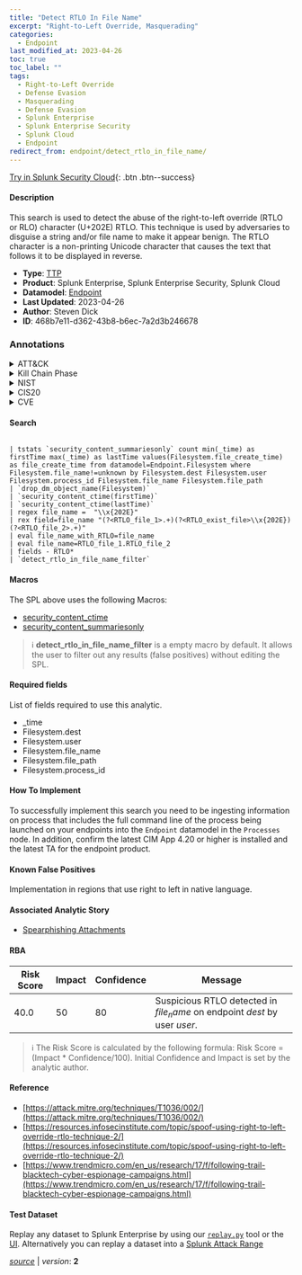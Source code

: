 ```yaml
---
title: "Detect RTLO In File Name"
excerpt: "Right-to-Left Override, Masquerading"
categories:
  - Endpoint
last_modified_at: 2023-04-26
toc: true
toc_label: ""
tags:
  - Right-to-Left Override
  - Defense Evasion
  - Masquerading
  - Defense Evasion
  - Splunk Enterprise
  - Splunk Enterprise Security
  - Splunk Cloud
  - Endpoint
redirect_from: endpoint/detect_rtlo_in_file_name/
---
```




[Try in Splunk Security Cloud](https://www.splunk.com/en_us/cyber-security.html){: .btn .btn--success}

#### Description

This search is used to detect the abuse of the right-to-left override (RTLO or RLO) character (U+202E) RTLO. This technique is used by adversaries to disguise a string and/or file name to make it appear benign. The RTLO character is a non-printing Unicode character that causes the text that follows it to be displayed in reverse.

- **Type**: [TTP](https://github.com/splunk/security_content/wiki/Detection-Analytic-Types)
- **Product**: Splunk Enterprise, Splunk Enterprise Security, Splunk Cloud
- **Datamodel**: [Endpoint](https://docs.splunk.com/Documentation/CIM/latest/User/Endpoint)
- **Last Updated**: 2023-04-26
- **Author**: Steven Dick
- **ID**: 468b7e11-d362-43b8-b6ec-7a2d3b246678

### Annotations
<details>
  <summary>ATT&CK</summary>

<div markdown="1">

#### [ATT&CK](https://attack.mitre.org/)

| ID          | Technique   | Tactic         |
| ----------- | ----------- |--------------- |
| [T1036.002](https://attack.mitre.org/techniques/T1036/002/) | Right-to-Left Override | Defense Evasion |

| [T1036](https://attack.mitre.org/techniques/T1036/) | Masquerading | Defense Evasion |

</div>
</details>


<details>
  <summary>Kill Chain Phase</summary>

<div markdown="1">

* Exploitation


</div>
</details>


<details>
  <summary>NIST</summary>

<div markdown="1">

* DE.CM



</div>
</details>

<details>
  <summary>CIS20</summary>

<div markdown="1">

* CIS 10



</div>
</details>

<details>
  <summary>CVE</summary>

<div markdown="1">


</div>
</details>


#### Search

```

| tstats `security_content_summariesonly` count min(_time) as firstTime max(_time) as lastTime values(Filesystem.file_create_time) as file_create_time from datamodel=Endpoint.Filesystem where Filesystem.file_name!=unknown by Filesystem.dest Filesystem.user Filesystem.process_id Filesystem.file_name Filesystem.file_path 
| `drop_dm_object_name(Filesystem)` 
| `security_content_ctime(firstTime)` 
| `security_content_ctime(lastTime)` 
| regex file_name =  "\\x{202E}" 
| rex field=file_name "(?<RTLO_file_1>.+)(?<RTLO_exist_file>\\x{202E})(?<RTLO_file_2>.+)" 
| eval file_name_with_RTLO=file_name 
| eval file_name=RTLO_file_1.RTLO_file_2 
| fields - RTLO* 
| `detect_rtlo_in_file_name_filter`
```

#### Macros
The SPL above uses the following Macros:
* [security_content_ctime](https://github.com/splunk/security_content/blob/develop/macros/security_content_ctime.yml)
* [security_content_summariesonly](https://github.com/splunk/security_content/blob/develop/macros/security_content_summariesonly.yml)

> :information_source:
> **detect_rtlo_in_file_name_filter** is a empty macro by default. It allows the user to filter out any results (false positives) without editing the SPL.



#### Required fields
List of fields required to use this analytic.
* _time
* Filesystem.dest
* Filesystem.user
* Filesystem.file_name
* Filesystem.file_path
* Filesystem.process_id



#### How To Implement
To successfully implement this search you need to be ingesting information on process that includes the full command line of the process being launched on your endpoints into the `Endpoint` datamodel in the `Processes` node. In addition, confirm the latest CIM App 4.20 or higher is installed and the latest TA for the endpoint product.
#### Known False Positives
Implementation in regions that use right to left in native language.

#### Associated Analytic Story
* [Spearphishing Attachments](/stories/spearphishing_attachments)




#### RBA

| Risk Score  | Impact      | Confidence   | Message      |
| ----------- | ----------- |--------------|--------------|
| 40.0 | 50 | 80 | Suspicious RTLO detected in $file_name$ on endpoint $dest$ by user $user$. |


> :information_source:
> The Risk Score is calculated by the following formula: Risk Score = (Impact * Confidence/100). Initial Confidence and Impact is set by the analytic author.


#### Reference

* [https://attack.mitre.org/techniques/T1036/002/](https://attack.mitre.org/techniques/T1036/002/)
* [https://resources.infosecinstitute.com/topic/spoof-using-right-to-left-override-rtlo-technique-2/](https://resources.infosecinstitute.com/topic/spoof-using-right-to-left-override-rtlo-technique-2/)
* [https://www.trendmicro.com/en_us/research/17/f/following-trail-blacktech-cyber-espionage-campaigns.html](https://www.trendmicro.com/en_us/research/17/f/following-trail-blacktech-cyber-espionage-campaigns.html)



#### Test Dataset
Replay any dataset to Splunk Enterprise by using our [`replay.py`](https://github.com/splunk/attack_data#using-replaypy) tool or the [UI](https://github.com/splunk/attack_data#using-ui).
Alternatively you can replay a dataset into a [Splunk Attack Range](https://github.com/splunk/attack_range#replay-dumps-into-attack-range-splunk-server)




[*source*](https://github.com/splunk/security_content/tree/develop/detections/endpoint/detect_rtlo_in_file_name.yml) \| *version*: **2**